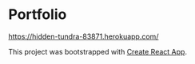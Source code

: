 # Portfolio

https://hidden-tundra-83871.herokuapp.com/

This project was bootstrapped with [Create React App](https://github.com/facebook/create-react-app).
